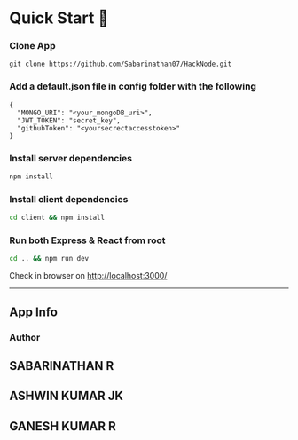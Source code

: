 

# Quick Start 🚀

### Clone App

``` 
git clone https://github.com/Sabarinathan07/HackNode.git
```


### Add a default.json file in config folder with the following

```
{
  "MONGO_URI": "<your_mongoDB_uri>",
  "JWT_TOKEN": "secret_key",
  "githubToken": "<yoursecrectaccesstoken>"
}
```

### Install server dependencies

```bash
npm install
```

### Install client dependencies

```bash
cd client && npm install
```

### Run both Express & React from root

```bash
cd .. && npm run dev
```

Check in browser on [http://localhost:3000/](http://localhost:3000/)

---

## App Info

### Author

## SABARINATHAN R
## ASHWIN KUMAR JK
## GANESH KUMAR R



